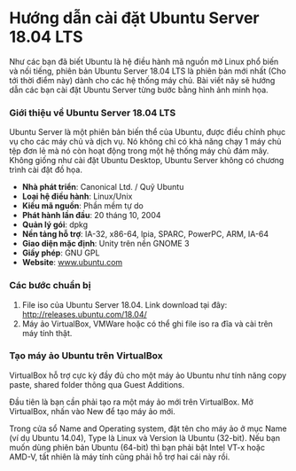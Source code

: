 # Hướng dẫn cài đặt Ubuntu Server 18.04 LTS
Như các bạn đã biết Ubuntu là hệ điều hành mã nguồn mở Linux phổ biến và nối tiếng, phiên bản Ubuntu Server 18.04 LTS là phiên bản mới nhất (Cho tới thời điểm này) dành cho các hệ thống máy chủ. Bài viết nãy sẽ hướng dẫn các bạn cài đặt Ubuntu Server từng bước bằng hình ảnh minh họa.
### Giới thiệu về Ubuntu Server 18.04 LTS
Ubuntu Server là một phiên bản biến thể của Ubuntu, được điều chỉnh phục vụ cho các máy chủ và dịch vụ. Nó không chỉ có khả năng chạy 1 máy chủ tệp đơn lẻ mà nó còn hoạt động trong một hệ thống máy chủ đám mây. Không giống như cài đặt Ubuntu Desktop, Ubuntu Server không có chương trình cài đặt đồ họa.

- **Nhà phát triển**: Canonical Ltd. / Quỹ Ubuntu
- **Loại hệ điều hành**: Linux/Unix
- **Kiểu mã nguồn**: Phần mềm tự do
- **Phát hành lần đầu**: 20 tháng 10, 2004
- **Quản lý gói**: dpkg
- **Nền tảng hỗ trợ**: IA-32, x86-64, lpia, SPARC, PowerPC, ARM, IA-64
- **Giao diện mặc định**: Unity trên nền GNOME 3
- **Giấy phép**: GNU GPL
- **Website**: www.ubuntu.com
### Các bước chuẩn bị
1. File iso của Ubuntu Server 18.04. Link download tại đây: http://releases.ubuntu.com/18.04/
2. Máy ảo VirtualBox, VMWare hoặc có thể ghi file iso ra đĩa và cài trên máy tính thật.

### Tạo máy ảo Ubuntu trên VirtualBox
VirtualBox hỗ trợ cực kỳ đầy đủ cho một máy ảo Ubuntu như tính năng copy paste, shared folder thông qua Guest Additions.

Đầu tiên là bạn cần phải tạo ra một máy ảo mới trên VirtualBox. Mở VirtualBox, nhấn vào New để tạo máy ảo mới.

Trong cửa sổ Name and Operating system, đặt tên cho máy ảo ở mục Name (ví dụ Ubuntu 14.04), Type là Linux và Version là Ubuntu (32-bit). Nếu bạn muốn dùng phiên bản Ubuntu (64-bit) thì bạn phải bật Intel VT-x hoặc AMD-V, tất nhiên là máy tính cũng phải hỗ trợ hai cái này rồi.
